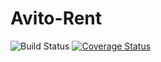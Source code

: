 # Avito-Rent

![Build Status](https://github.com/delapaska/avito-rent/actions/workflows/ci.yml/badge.svg)
[![Coverage Status](https://codecov.io/gh/delapaska/avito-rent/branch/master/graph/badge.svg)](https://codecov.io/gh/delapaska/avito-rent)
